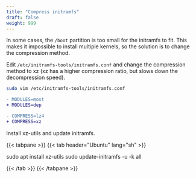 ```yaml
---
title: "Compress initramfs"
draft: false
weight: 999
---
```

In some cases, the `/boot` partition is too small for the initramfs to fit. This makes it impossible to install multiple kernels, so the solution is to change the compression method.

Edit `/etc/initramfs-tools/initramfs.conf` and change the compression method to xz (xz has a higher compression ratio, but slows down the decompression speed).

```sh
sudo vim /etc/initramfs-tools/initramfs.conf
```

```diff
- MODULES=most
+ MODULES=dep
```

```diff
- COMPRESS=lz4
+ COMPRESS=xz
```

Install xz-utils and update initramfs.

{{< tabpane >}}
{{< tab header="Ubuntu" lang="sh" >}}

sudo apt install xz-utils
sudo update-initramfs -u -k all

{{< /tab >}}
{{< /tabpane >}}
